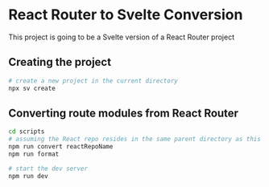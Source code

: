 # React Router to Svelte Conversion

This project is going to be a Svelte version of a React Router project

## Creating the project

```bash
# create a new project in the current directory
npx sv create
```

## Converting route modules from React Router

```bash
cd scripts
# assuming the React repo resides in the same parent directory as this Svelte project (sibling)
npm run convert reactRepoName
npm run format

# start the dev server
npm run dev
```
